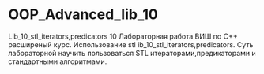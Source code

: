 # OOP_Advanced_lib_10
Lib_10_stl_iterators,predicators 10 Лабораторная работа ВИШ по С++ расширеный курс. 
Использование stl ib_10_stl_iterators,predicators. Суть лабораторной научить пользоваться STL итераторами,предикаторами и стандартными алгоритмами.
